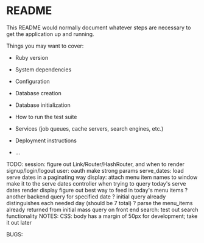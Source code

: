 # README

This README would normally document whatever steps are necessary to get the
application up and running.

Things you may want to cover:

* Ruby version

* System dependencies

* Configuration

* Database creation

* Database initialization

* How to run the test suite

* Services (job queues, cache servers, search engines, etc.)

* Deployment instructions

* ...

TODO:
    session:
        figure out Link/Router/HashRouter, and when to render signup/login/logout
    user:
        oauth
    make strong params
    serve_dates:
        load serve dates in a paginating way
    display:
        attach menu item names to window
        make it to the serve dates controller when trying to query today's serve dates
        render display
            figure out best way to feed in today's menu items
                ? another backend query for specified date
                ? initial query already distinguishes each needed day (should be 7 total)
                ? parse the menu_items already returned from initial mass query on front end
    search: 
        test out search functionality
NOTES:
    CSS:
        body has a margin of 50px for development; take it out later

BUGS:
